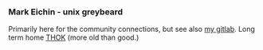 ### Mark Eichin - unix greybeard

Primarily here for the community connections, but see also [my gitlab][gitlab].
Long term home [THOK][thok] (more old than good.)

[gitlab]: https://gitlab.com/eichin
[thok]: https://www.thok.org/

<!--
**eichin/eichin** is a ✨ _special_ ✨ repository because its `README.md` (this file) appears on your GitHub profile.

Here are some ideas to get you started:

- 🔭 I’m currently working on ...
- 🌱 I’m currently learning ...
- 👯 I’m looking to collaborate on ...
- 🤔 I’m looking for help with ...
- 💬 Ask me about ...
- 📫 How to reach me: ...
- 😄 Pronouns: ...
- ⚡ Fun fact: ...
-->
